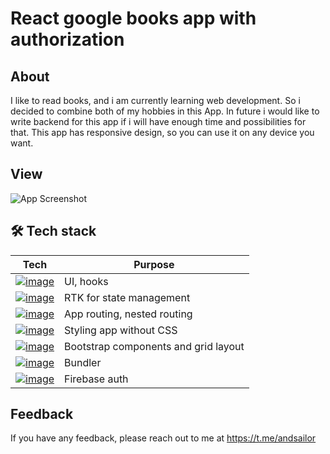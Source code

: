 
#  React google books app with authorization





## About
I like to read books, and i am currently learning web development. So i decided to combine both of my hobbies in this App. In future i would like to write backend for this app if i will have enough time and possibilities for that. This app has responsive design, so you can use it on any device you want. 


## View

![App Screenshot](https://i.ibb.co/0rNH3Sc/preview.png)

## 🛠 Tech stack

| Tech            | Purpose                                                                |
| ----------------- | ------------------------------------------------------------------ |
| [![image](https://img.shields.io/badge/React-20232A?style=for-the-badge&logo=react&logoColor=61DAFB)](https://react.dev/) | UI, hooks |
| [![image](https://img.shields.io/badge/Redux-593D88?style=for-the-badge&logo=redux&logoColor=white)](https://redux-toolkit.js.org/) | RTK for state management |
| [![image](https://img.shields.io/badge/React_Router-CA4245?style=for-the-badge&logo=react-router&logoColor=white)](https://reactrouter.com/en/main) | App routing, nested routing |
| [![image](https://img.shields.io/badge/Tailwind_CSS-38B2AC?style=for-the-badge&logo=tailwind-css&logoColor=white)](https://tailwindcss.com/) | Styling app without CSS|
| [![image](https://img.shields.io/badge/Bootstrap-563D7C?style=for-the-badge&logo=bootstrap&logoColor=white)](https://react-bootstrap.github.io/) | Bootstrap components and grid layout|
| [![image](https://img.shields.io/badge/Vite-B73BFE?style=for-the-badge&logo=vite&logoColor=FFD62E)](https://vitejs.dev/) |Bundler|
| [![image](https://img.shields.io/badge/firebase-ffca28?style=for-the-badge&logo=firebase&logoColor=black)](https://firebase.google.com/) | Firebase auth|


## Feedback

If you have any feedback, please reach out to me at https://t.me/andsailor

